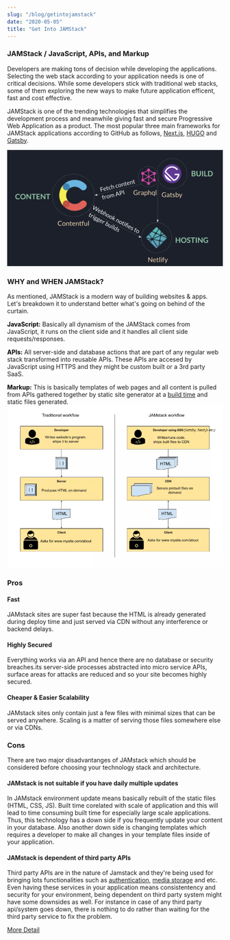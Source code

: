 ```yaml
---
slug: "/blog/getintojamstack"
date: "2020-05-05"
title: "Get Into JAMStack"
---
```


### JAMStack / JavaScript, APIs, and Markup

Developers are making tons of decision while developing the
applications. Selecting the web stack according to your
application needs is one of critical decisions. While some
developers stick with traditional web stacks, some of them
exploring the new ways to make future application efficent, fast
and cost effective.

JAMStack is one of the trending technologies that simplifies the development process and meanwhile giving fast and secure Progressive Web Application as a product. The most popular three main frameworks for JAMStack applications according to GitHub as follows, [Next.js](https://nextjs.org/), [HUGO](https://gohugo.io/) and [Gatsby](https://www.gatsbyjs.com/).

![Jam stack](../images/jam1.png)

### WHY and WHEN JAMStack?

As mentioned, JAMStack is a modern way of building websites & apps. Let's breakdown it to understand better what's going on behind of the curtain.

<span style="color:black">**JavaScript:**</span> Basically all dynamism of the JAMStack comes from JavaScript, it runs on the client side and it handles all client side requests/responses.

<span style="color:black">**APIs:**</span> All server-side and database actions that are part of any regular web stack transformed into reusable APIs. These APIs are accesed by JavaScript using HTTPS and they might be custom built or a 3rd party SaaS.

<span style="color:black">**Markup:**</span> This is basically templates of web pages and all content is pulled from APIs gathered together by static site generator at a [build time](https://www.gatsbyjs.com/docs/overview-of-the-gatsby-build-process/) and static files generated.
![Traditional vs JamStack workflow](../images/traditional-jam-workflow.png)

### Pros

#### Fast

JAMstack sites are super fast because the HTML is already
generated during deploy time and just served via CDN without any
interference or backend delays.

#### Highly Secured

Everything works via an API and hence there are no database or
security breaches.its server-side processes abstracted into micro
service APIs, surface areas for attacks are reduced and so your
site becomes highly secured.

#### Cheaper & Easier Scalability

JAMstack sites only contain just a few files with minimal sizes
that can be served anywhere. Scaling is a matter of serving those
files somewhere else or via CDNs.

### Cons

There are two major disadvantanges of JAMstack which should be considered before choosing your technology stack and architecture.

#### JAMstack is not suitable if you have daily multiple updates

In JAMstack environment update means basically rebuilt of the static files (HTML, CSS, JS). Built time corelated with scale of application and this will lead to time consuming built time for especially large scale applications. Thus, this technology has a down side if you frequently update your content in your database. Also another down side is changing templates which requires a developer to make all changes in your template files inside of your application.

#### JAMstack is dependent of third party APIs

Third party APIs are in the nature of Jamstack and they're being used for bringing lots functionalities such as [authentication](https://auth0.com/), [media storage](https://cloudinary.com/) and etc.
Even having these services in your application means consistentency and security for your environment, being dependent on third party system might have some downsides as well. For instance in case of any third party api/system goes down, there is nothing to do rather than waiting for the third party service to fix the problem.

[More Detail](https://buttercms.com/blog/jamstack-vs-mean-vs-lamp-your-guide-to-picking-one "More Detail")
